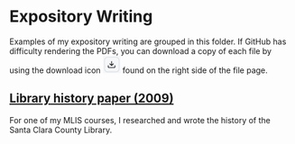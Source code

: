 # Expository Writing

Examples of my expository writing are grouped in this folder. If GitHub has difficulty rendering the PDFs, you can download a copy of each file by using the download icon ![download icon](https://github.com/tiffany76/portfolio/blob/fd727b4781cf2bba426d271831601790c347fe8d/download.png) found on the right side of the file page.

## [Library history paper (2009)](2009_library_history_paper.pdf)

For one of my MLIS courses, I researched and wrote the history of the Santa Clara County Library.
